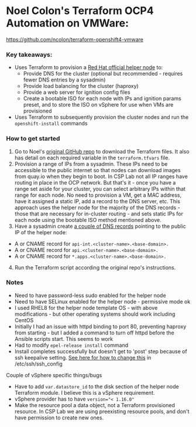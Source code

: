 # Noel Colon's Terraform OCP4 Automation on VMWare:
https://github.com/ncolon/terraform-openshift4-vmware

### Key takeaways:
- Uses Terraform to provision a [Red Hat official helper node](https://github.com/RedHatOfficial/ocp4-helpernode) to:
  - Provide DNS for the cluster (optional but recommended - requires fewer DNS entries by a sysadmin)
  - Provide load balancing for the cluster (haproxy)
  - Provide a web server for ignition config files
  - Create a bootable ISO for each node with IPs and ignition params preset, and to store the ISO on vSphere for use when VMs are provisioned
- Uses Terraform to subsequently provision the cluster nodes and run the `openshift-install` commands

### How to get started
1. Go to Noel's [original GitHub repo](https://github.com/ncolon/terraform-openshift4-vmware) to download the Terraform files. It also has detail on each required variable in the `terraform.tfvars` file.
2. Provision a range of IPs from a sysadmin. These IPs need to be accessible to the public internet so that nodes can download images from quay.io when they begin to boot. In CSP Lab not all IP ranges have routing in place in the OCP network. But that's it - once you have a range set aside for your cluster, you can select arbitrary IPs within that range for each node. No need to provision a VM, get a MAC address, have it assigned a static IP, add a record to the DNS server, etc. This approach uses the helper node for the majority of the DNS records - those that are necessary for in-cluster routing - and sets static IPs for each node using the bootable ISO method mentioned above.
3. Have a sysadmin create [a couple of DNS records](https://docs.openshift.com/container-platform/4.3/installing/installing_vsphere/installing-vsphere.html#installation-dns-user-infra_installing-vsphere) pointing to the public IP of the helper node:
  - A or CNAME record for `api-int.<cluster-name>.<base-domain>.`
  - A or CNAME record for `api.<cluster-name>.<base-domain>.`
  - A or CNAME record for `*.apps.<cluster-name>.<base-domain>.`
4. Run the Terraform script according the original repo's instructions.

### Notes
- Need to have password-less sudo enabled for the helper node
- Need to have SELinux enabled for the helper node - permissive mode ok
- I used RHEL8 for the helper node template OS - with above modifications - but other operating systems should work including CentOS
- Initially I had an issue with httpd binding to port 80, preventing haproxy from starting - but I added a command to turn off httpd before the Ansible scripts start. This seems to work
- Had to modify `epel-release install` command
- Install completes successfully but doesn't get to 'post' step because of ssh keepalive setting. [See here for how to change this](https://patrickmn.com/aside/how-to-keep-alive-ssh-sessions/) in /etc/ssh/ssh_config

Couple of vSphere specific things/bugs
- Have to add `var.datastore_id` to the disk section of the helper node Terraform module. I believe this is a vSphere requirement.
- vSphere provider has to have `version="< 1.16.0"`
- Make the resource pool a data object, not a Terraform provisioned resource. In CSP Lab we are using preexisting resource pools, and don't have permission to create new ones.